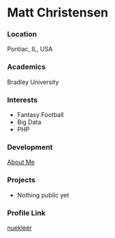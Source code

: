 # Matt Christensen

### Location

Pontiac, IL, USA

### Academics

Bradley University

### Interests

- Fantasy Football
- Big Data
- PHP

### Development

<a href='https://www.mattchristensen.net'>About Me</a>

### Projects

- Nothing public yet

### Profile Link

[nuekleer](https://github.com/nuekleer)

